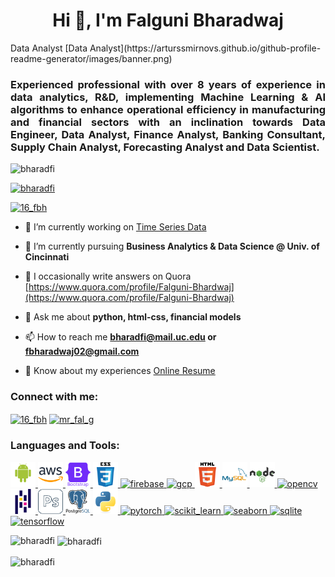 <h1 align="center">Hi 👋, I'm Falguni Bharadwaj</h1>
Data Analyst [Data Analyst](https://arturssmirnovs.github.io/github-profile-readme-generator/images/banner.png)
<h3 align="justify">Experienced professional with over 8 years of experience in data analytics, R&D, implementing Machine Learning & AI algorithms to enhance operational efficiency in manufacturing and financial sectors with an inclination towards Data Engineer, Data Analyst, Finance Analyst, Banking Consultant, Supply Chain Analyst, Forecasting Analyst and Data Scientist.</h3>

<p align="left"> <img src="https://komarev.com/ghpvc/?username=bharadfi&label=Profile%20views&color=0e75b6&style=flat" alt="bharadfi" /> </p>

<p align="left"> <a href="https://github.com/ryo-ma/github-profile-trophy"><img src="https://github-profile-trophy.vercel.app/?username=bharadfi" alt="bharadfi" /></a> </p>

<p align="left"> <a href="https://twitter.com/16_fbh" target="blank"><img src="https://img.shields.io/twitter/follow/16_fbh?logo=twitter&style=for-the-badge" alt="16_fbh" /></a> </p>

- 🔭 I’m currently working on [Time Series Data](https://falgzillowforecast.netlify.app/)

- 🌱 I’m currently pursuing **Business Analytics & Data Science @ Univ. of Cincinnati**

- 📝 I occasionally write answers on Quora [https://www.quora.com/profile/Falguni-Bhardwaj](https://www.quora.com/profile/Falguni-Bhardwaj)

- 💬 Ask me about **python, html-css, financial models**

- 📫 How to reach me **bharadfi@mail.uc.edu or fbharadwaj02@gmail.com**

- 📄 Know about my experiences [Online Resume](https://fbharadwajresume.netlify.app)

<h3 align="left">Connect with me:</h3>
<p align="left">
<a href="https://twitter.com/16_fbh" target="blank"><img align="center" src="https://raw.githubusercontent.com/rahuldkjain/github-profile-readme-generator/master/src/images/icons/Social/twitter.svg" alt="16_fbh" height="30" width="40" /></a>
<a href="https://instagram.com/mr_fal_g" target="blank"><img align="center" src="https://raw.githubusercontent.com/rahuldkjain/github-profile-readme-generator/master/src/images/icons/Social/instagram.svg" alt="mr_fal_g" height="30" width="40" /></a>
</p>

<h3 align="left">Languages and Tools:</h3>
<p align="left"> <a href="https://developer.android.com" target="_blank" rel="noreferrer"> <img src="https://raw.githubusercontent.com/devicons/devicon/master/icons/android/android-original-wordmark.svg" alt="android" width="40" height="40"/> </a> <a href="https://aws.amazon.com" target="_blank" rel="noreferrer"> <img src="https://raw.githubusercontent.com/devicons/devicon/master/icons/amazonwebservices/amazonwebservices-original-wordmark.svg" alt="aws" width="40" height="40"/> </a> <a href="https://getbootstrap.com" target="_blank" rel="noreferrer"> <img src="https://raw.githubusercontent.com/devicons/devicon/master/icons/bootstrap/bootstrap-plain-wordmark.svg" alt="bootstrap" width="40" height="40"/> </a> <a href="https://www.w3schools.com/css/" target="_blank" rel="noreferrer"> <img src="https://raw.githubusercontent.com/devicons/devicon/master/icons/css3/css3-original-wordmark.svg" alt="css3" width="40" height="40"/> </a> <a href="https://firebase.google.com/" target="_blank" rel="noreferrer"> <img src="https://www.vectorlogo.zone/logos/firebase/firebase-icon.svg" alt="firebase" width="40" height="40"/> </a> <a href="https://cloud.google.com" target="_blank" rel="noreferrer"> <img src="https://www.vectorlogo.zone/logos/google_cloud/google_cloud-icon.svg" alt="gcp" width="40" height="40"/> </a> <a href="https://www.w3.org/html/" target="_blank" rel="noreferrer"> <img src="https://raw.githubusercontent.com/devicons/devicon/master/icons/html5/html5-original-wordmark.svg" alt="html5" width="40" height="40"/> </a> <a href="https://www.mysql.com/" target="_blank" rel="noreferrer"> <img src="https://raw.githubusercontent.com/devicons/devicon/master/icons/mysql/mysql-original-wordmark.svg" alt="mysql" width="40" height="40"/> </a> <a href="https://nodejs.org" target="_blank" rel="noreferrer"> <img src="https://raw.githubusercontent.com/devicons/devicon/master/icons/nodejs/nodejs-original-wordmark.svg" alt="nodejs" width="40" height="40"/> </a> <a href="https://opencv.org/" target="_blank" rel="noreferrer"> <img src="https://www.vectorlogo.zone/logos/opencv/opencv-icon.svg" alt="opencv" width="40" height="40"/> </a> <a href="https://pandas.pydata.org/" target="_blank" rel="noreferrer"> <img src="https://raw.githubusercontent.com/devicons/devicon/2ae2a900d2f041da66e950e4d48052658d850630/icons/pandas/pandas-original.svg" alt="pandas" width="40" height="40"/> </a> <a href="https://www.photoshop.com/en" target="_blank" rel="noreferrer"> <img src="https://raw.githubusercontent.com/devicons/devicon/master/icons/photoshop/photoshop-line.svg" alt="photoshop" width="40" height="40"/> </a> <a href="https://www.postgresql.org" target="_blank" rel="noreferrer"> <img src="https://raw.githubusercontent.com/devicons/devicon/master/icons/postgresql/postgresql-original-wordmark.svg" alt="postgresql" width="40" height="40"/> </a> <a href="https://www.python.org" target="_blank" rel="noreferrer"> <img src="https://raw.githubusercontent.com/devicons/devicon/master/icons/python/python-original.svg" alt="python" width="40" height="40"/> </a> <a href="https://pytorch.org/" target="_blank" rel="noreferrer"> <img src="https://www.vectorlogo.zone/logos/pytorch/pytorch-icon.svg" alt="pytorch" width="40" height="40"/> </a> <a href="https://scikit-learn.org/" target="_blank" rel="noreferrer"> <img src="https://upload.wikimedia.org/wikipedia/commons/0/05/Scikit_learn_logo_small.svg" alt="scikit_learn" width="40" height="40"/> </a> <a href="https://seaborn.pydata.org/" target="_blank" rel="noreferrer"> <img src="https://seaborn.pydata.org/_images/logo-mark-lightbg.svg" alt="seaborn" width="40" height="40"/> </a> <a href="https://www.sqlite.org/" target="_blank" rel="noreferrer"> <img src="https://www.vectorlogo.zone/logos/sqlite/sqlite-icon.svg" alt="sqlite" width="40" height="40"/> </a> <a href="https://www.tensorflow.org" target="_blank" rel="noreferrer"> <img src="https://www.vectorlogo.zone/logos/tensorflow/tensorflow-icon.svg" alt="tensorflow" width="40" height="40"/> </a> </p>

<p><img align="left" src="https://github-readme-stats.vercel.app/api/top-langs?username=bharadfi&show_icons=true&locale=en&layout=compact" alt="bharadfi" /></p>

<p>&nbsp;<img align="center" src="https://github-readme-stats.vercel.app/api?username=bharadfi&show_icons=true&locale=en" alt="bharadfi" /></p>

<p><img align="center" src="https://github-readme-streak-stats.herokuapp.com/?user=bharadfi&" alt="bharadfi" /></p>

